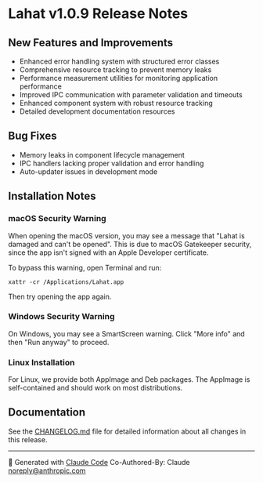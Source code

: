 # Lahat v1.0.9 Release Notes

## New Features and Improvements

- Enhanced error handling system with structured error classes
- Comprehensive resource tracking to prevent memory leaks
- Performance measurement utilities for monitoring application performance
- Improved IPC communication with parameter validation and timeouts
- Enhanced component system with robust resource tracking
- Detailed development documentation resources

## Bug Fixes

- Memory leaks in component lifecycle management
- IPC handlers lacking proper validation and error handling
- Auto-updater issues in development mode

## Installation Notes

### macOS Security Warning

When opening the macOS version, you may see a message that "Lahat is damaged and can't be opened". This is due to macOS Gatekeeper security, since the app isn't signed with an Apple Developer certificate.

To bypass this warning, open Terminal and run:

```
xattr -cr /Applications/Lahat.app
```

Then try opening the app again.

### Windows Security Warning

On Windows, you may see a SmartScreen warning. Click "More info" and then "Run anyway" to proceed.

### Linux Installation

For Linux, we provide both AppImage and Deb packages. The AppImage is self-contained and should work on most distributions.

## Documentation

See the [CHANGELOG.md](https://github.com/Dorky-Robot/lahat/blob/main/CHANGELOG.md) file for detailed information about all changes in this release.

---

🤖 Generated with [Claude Code](https://claude.ai/code)
Co-Authored-By: Claude <noreply@anthropic.com>